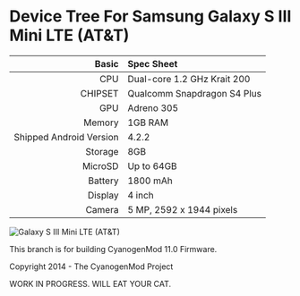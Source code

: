 Device Tree For Samsung Galaxy S III Mini LTE (AT&T)
===================================== 

| Basic   | Spec Sheet                  |
| -------:|:--------------------------- |
| CPU     | Dual-core 1.2 GHz Krait 200 | 
| CHIPSET | Qualcomm Snapdragon S4 Plus |
| GPU     | Adreno 305 |
| Memory  | 1GB RAM |
| Shipped Android Version | 4.2.2 |
| Storage | 8GB |
| MicroSD | Up to 64GB |
| Battery | 1800 mAh |
| Display | 4 inch |
| Camera  | 5 MP, 2592 x 1944 pixels |


![Galaxy S III Mini LTE (AT&T)](https://image-us.samsung.com/SamsungUS/pim/migration/mobile/phones/all-other-phones/sm-g730ambaatt/Pdpdefault-sm-g730ambaatt-600x600-C1-052016.jpg "Galaxy S III Mini LTE (AT&T)")

This branch is for building CyanogenMod 11.0 Firmware.

Copyright 2014 - The CyanogenMod Project

WORK IN PROGRESS. WILL EAT YOUR CAT.
